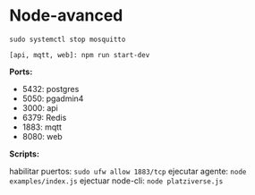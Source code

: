 # Node-avanced

`sudo systemctl stop mosquitto`

`[api, mqtt, web]: npm run start-dev`

__Ports:__

* 5432: postgres
* 5050: pgadmin4
* 3000: api
* 6379: Redis
* 1883: mqtt
* 8080: web

__Scripts:__

habilitar puertos: `sudo ufw allow 1883/tcp`
ejecutar agente: `node examples/index.js`
ejectuar node-cli: `node platziverse.js`
